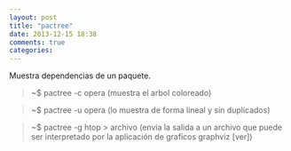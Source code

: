 ```yaml
---
layout: post
title: "pactree"
date: 2013-12-15 18:38
comments: true
categories: 
---
```

Muestra dependencias de un paquete.

>~$ pactree -c opera (muestra el arbol coloreado)

>~$ pactree -u opera (lo muestra de forma lineal y sin duplicados)

>~$ pactree -g htop > archivo (envia la salida a un archivo que puede ser interpretado por la aplicación de graficos graphviz [ver])

